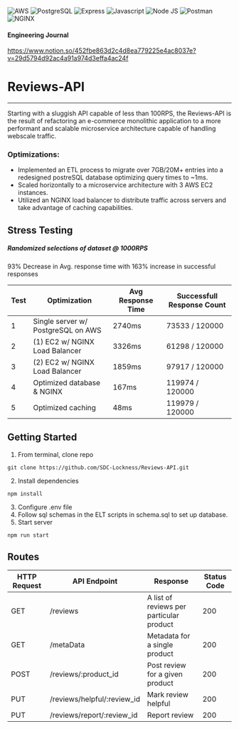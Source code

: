 ![AWS](https://img.shields.io/badge/Amazon_AWS-FF9900?style=for-the-badge&logo=amazonaws&logoColor=white)
![PostgreSQL](https://img.shields.io/badge/PostgreSQL-316192?style=for-the-badge&logo=postgresql&logoColor=white)
![Express](https://img.shields.io/badge/Express.js-000000?style=for-the-badge&logo=express&logoColor=white)
![Javascript](https://img.shields.io/badge/JavaScript-323330?style=for-the-badge&logo=javascript&logoColor=F7DF1E)
![Node JS](https://img.shields.io/badge/Node.js-339933?style=for-the-badge&logo=nodedotjs&logoColor=white)
![Postman](https://img.shields.io/badge/Postman-FF6C37?style=for-the-badge&logo=Postman&logoColor=white)
![NGINX](https://img.shields.io/badge/Nginx-009639?style=for-the-badge&logo=nginx&logoColor=white)
#### Engineering Journal
https://www.notion.so/452fbe863d2c4d8ea779225e4ac8037e?v=29d5794d92ac4a91a974d3effa4ac24f




# Reviews-API
***
Starting with a sluggish API capable of less than 100RPS, the Reviews-API is the result of refactoring an e-commerce monolithic application to a more performant and scalable microservice architecture capable of handling webscale traffic.


### Optimizations:
* Implemented an ETL process to migrate over 7GB/20M+ entries into a redesigned postreSQL database optimizing query times to ~1ms.
* Scaled horizontally to a microservice architecture with 3 AWS EC2 instances.
* Utilized an NGINX load balancer to distribute traffic across servers and take advantage of caching capabilities.



## Stress Testing
##### Randomized selections of dataset @ 1000RPS
93% Decrease in Avg. response time with 163% increase in successful responses

| Test  | Optimization | Avg Response Time | Successfull Response Count |
| ------------- | ------------- | ------------ | ------------- |
| 1  | Single server w/ PostgreSQL on AWS  | 2740ms | 73533 / 120000 |
| 2  | (1) EC2 w/ NGINX Load Balancer  | 3326ms | 61298 / 120000 |
| 3  | (2) EC2 w/ NGINX Load Balancer  | 1859ms | 97917 / 120000 |
| 4  | Optimized database & NGINX  | 167ms | 119974 / 120000 |
| 5  | Optimized caching  | 48ms | 119979 / 120000 |


## Getting Started
1. From terminal, clone repo
```
git clone https://github.com/SDC-Lockness/Reviews-API.git
```
2. Install dependencies
```
npm install
```
3. Configure .env file
4. Follow sql schemas in the ELT scripts in schema.sql to set up database.
5. Start server
```
npm run start
```


## Routes
| HTTP Request  | API Endpoint | Response | Status Code |
| ------------- | ------------- | ------------ | ------------- |
| GET  | /reviews  | A list of reviews per particular product | 200 |
| GET  | /metaData  | Metadata for a single product | 200 |
| POST  | /reviews/:product_id  | Post review for a given product | 200 |
| PUT  | /reviews/helpful/:review_id  | Mark review helpful | 200 |
| PUT  | /reviews/report/:review_id  | Report review | 200 |
